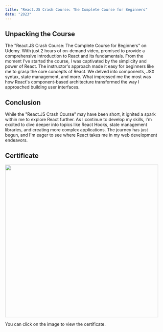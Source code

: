 ```yaml
---
title: "React.JS Crash Course: The Complete Course for Beginners"
date: "2023"
---
```


## Unpacking the Course

The "React.JS Crash Course: The Complete Course for Beginners" on Udemy. With just 2 hours of on-demand video, promised to provide a comprehensive introduction to React and its fundamentals.
From the moment I've started the course, I was captivated by the simplicity and power of React. The instructor's approach made it easy for beginners like me to grasp the core concepts of React. We delved into components, JSX syntax, state management, and more. What impressed me the most was how React's component-based architecture transformed the way I approached building user interfaces.

## Conclusion

While the "React.JS Crash Course" may have been short, it ignited a spark within me to explore React further. As I continue to develop my skills, I'm excited to dive deeper into topics like React Hooks, state management libraries, and creating more complex applications. The journey has just begun, and I'm eager to see where React takes me in my web development endeavors.

## Certificate

<a href="https://www.udemy.com/certificate/UC-2ba67ac7-fcbd-49fe-8628-8d54ff0037c1/" target="_blank">
      <img src="https://udemy-certificate.s3.amazonaws.com/image/UC-2ba67ac7-fcbd-49fe-8628-8d54ff0037c1.jpg?v=1691423164000" width="500px" height="auto" style="cursor: pointer;">
</a>

You can click on the image to view the certificate.
